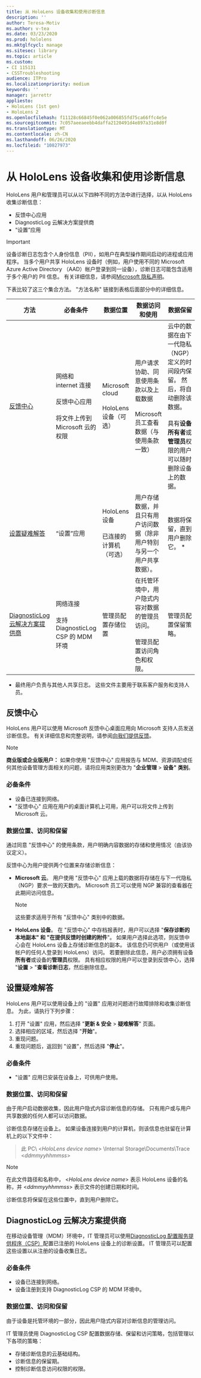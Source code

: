 ```yaml
---
title: 从 HoloLens 设备收集和使用诊断信息
description: ''
author: Teresa-Motiv
ms.author: v-tea
ms.date: 03/23/2020
ms.prod: hololens
ms.mktglfcycl: manage
ms.sitesec: library
ms.topic: article
ms.custom:
- CI 115131
- CSSTroubleshooting
audience: ITPro
ms.localizationpriority: medium
keywords: ''
manager: jarrettr
appliesto:
- HoloLens (1st gen)
- HoloLens 2
ms.openlocfilehash: f11128c66845f0e062a006855fd75ca66ffc4e5e
ms.sourcegitcommit: 7c057aeeaeebb4daffa2120491d4e897a31e8d0f
ms.translationtype: MT
ms.contentlocale: zh-CN
ms.lasthandoff: 06/26/2020
ms.locfileid: "10827973"
---
```

# 从 HoloLens 设备收集和使用诊断信息

HoloLens 用户和管理员可以从以下四种不同的方法中进行选择，以从 HoloLens 收集诊断信息：

- 反馈中心应用
- DiagnosticLog 云解决方案提供商
- “设置”应用

> [!IMPORTANT]  
> 设备诊断日志包含个人身份信息（PII），如用户在典型操作期间启动的进程或应用程序。 当多个用户共享 HoloLens 设备时（例如，用户使用不同的 Microsoft Azure Active Directory （AAD）帐户登录到同一设备），诊断日志可能包含适用于多个用户的 PII 信息。 有关详细信息，请参阅[Microsoft 隐私声明](https://privacy.microsoft.com/privacystatement)。

下表比较了这三个集合方法。 "方法名称" 链接到表格后面部分中的详细信息。

|方法 |必备条件 |数据位置 |数据访问和使用 |数据保留 |
| --- | --- | --- | --- | --- |
|[反馈中心](#feedback-hub) |网络和 internet 连接<br /><br />反馈中心应用<br /><br />将文件上传到 Microsoft 云的权限 |Microsoft cloud<br /><br />HoloLens 设备（可选） |用户请求协助、同意使用条款以及上载数据<br /><br />Microsoft 员工查看数据（与使用条款一致） |云中的数据在由下一代隐私（NGP）定义的时间段内保留。 然后，将自动删除该数据。<br /><br />具有**设备所有者**或**管理员**权限的用户可以随时删除设备上的数据。 |
|[设置疑难解答](#settings-troubleshooter) |“设置”应用 |HoloLens 设备<br /><br />已连接的计算机（可选） |用户存储数据，并且只有用户访问数据（除非用户特别与另一个用户共享数据）。 |数据将保留，直到用户删除它。 * |
|[DiagnosticLog 云解决方案提供商](#diagnosticlog-csp) |网络连接<br /><br />支持 DiagnosticLog CSP 的 MDM 环境 |管理员配置存储位置 |在托管环境中，用户隐式内容对数据的管理员访问。<br /><br />管理员配置访问角色和权限。 | 管理员配置保留策略。 |


-   最终用户负责与其他人共享日志。 这些文件主要用于联系客户服务和支持人员。  

## 反馈中心

HoloLens 用户可以使用 Microsoft 反馈中心桌面应用向 Microsoft 支持人员发送诊断信息。 有关详细信息和完整说明，请参阅[向我们提供反馈](hololens-feedback.md)。  

> [!NOTE]  
> **商业版或企业版用户：** 如果你使用 "反馈中心" 应用报告与 MDM、资源调配或任何其他设备管理方面相关的问题，请将应用类别更改为 "**企业管理**  >  **设备" 类别**。

### 必备条件

- 设备已连接到网络。
- "反馈中心" 应用在用户的桌面计算机上可用，用户可以将文件上传到 Microsoft 云。

### 数据位置、访问和保留

通过同意 "反馈中心" 的使用条款，用户明确内容数据的存储和使用情况（由该协议定义）。

反馈中心为用户提供两个位置来存储诊断信息：

- **Microsoft 云**。 用户使用 "反馈中心" 应用上载的数据将存储在与下一代隐私（NGP）要求一致的天数内。 Microsoft 员工可以使用 NGP 兼容的查看器在此期间访问信息。
   > [!NOTE]  
   > 这些要求适用于所有 "反馈中心" 类别中的数据。

- **HoloLens 设备**。 在 "反馈中心" 中存档报表时，用户可以选择 "**保存诊断的本地副本" 和 "在提供反馈时创建的附件**"。 如果用户选择此选项，则反馈中心会在 HoloLens 设备上存储诊断信息的副本。 该信息仍可供用户（或使用该帐户的任何人登录到 HoloLens）访问。 若要删除此信息，用户必须拥有设备**所有者**或设备的**管理员**权限。 具有相应权限的用户可以登录到反馈中心，选择 "**设置**  >  "**查看诊断日志**，然后删除信息。

## 设置疑难解答

HoloLens 用户可以使用设备上的 "设置" 应用对问题进行故障排除和收集诊断信息。 为此，请执行下列步骤：

1. 打开 "设置" 应用，然后选择 "**更新 & 安全**  >  **疑难解答**" 页面。
1. 选择相应的区域，然后选择 "**开始**"。
1. 重现问题。
1. 重现问题后，返回到 "设置"，然后选择 "**停止**"。

### 必备条件

- "设置" 应用已安装在设备上，可供用户使用。

### 数据位置、访问和保留

由于用户启动数据收集，因此用户隐式内容诊断信息的存储。 只有用户或与用户共享数据的任何人都可以访问数据。

诊断信息存储在设备上。 如果设备连接到用户的计算机，则该信息也驻留在计算机上的以下文件中：

> 此 PC\\ \<*HoloLens device name*> \\Internal Storage\\Documents\\Trace \<*ddmmyyhhmmss*>

> [!NOTE]  
> 在此文件路径和名称中， \<*HoloLens device name*> 表示 HoloLens 设备的名称，并 \<*ddmmyyhhmmss*> 表示文件的创建日期和时间。

诊断信息将保留在这些位置中，直到用户删除它。

## DiagnosticLog 云解决方案提供商

在移动设备管理（MDM）环境中，IT 管理员可以使用[DiagnosticLog 配置服务提供程序（CSP）](https://docs.microsoft.com/windows/client-management/mdm/diagnosticlog-csp)配置已注册的 HoloLens 设备上的诊断设置。 IT 管理员可以配置这些设置以从注册的设备收集日志。

### 必备条件

- 设备已连接到网络。
- 设备注册到支持 DiagnosticLog CSP 的 MDM 环境中。

### 数据位置、访问和保留

由于设备是托管环境的一部分，因此用户隐式内容对诊断信息的管理访问。

IT 管理员使用 DiagnosticLog CSP 配置数据存储、保留和访问策略，包括管理以下各项的策略：

- 存储诊断信息的云基础结构。
- 诊断信息的保留期。
- 控制诊断信息访问权限的权限。


